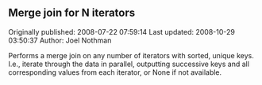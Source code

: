 ## Merge join for N iterators

Originally published: 2008-07-22 07:59:14
Last updated: 2008-10-29 03:50:37
Author: Joel Nothman

Performs a merge join on any number of iterators with sorted, unique keys. I.e., iterate through the data in parallel, outputting successive keys and all corresponding values from each iterator, or None if not available.
